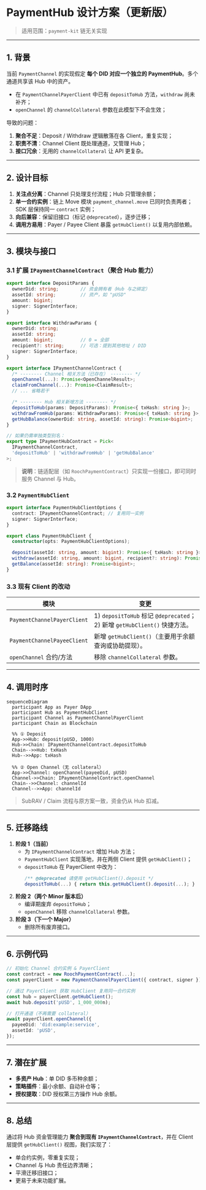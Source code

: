 # PaymentHub 设计方案（更新版）

> 适用范围：`payment-kit` 链无关实现

---

## 1. 背景

当前 `PaymentChannel` 的实现假定 **每个 DID 对应一个独立的 PaymentHub**。多个通道共享该 Hub 中的资产。

- 在 `PaymentChannelPayerClient` 中已有 `depositToHub` 方法，`withdraw` 尚未补齐；
- `openChannel` 的 `channelCollateral` 参数在此模型下不会生效；

导致的问题：

1. **聚合不足**：Deposit / Withdraw 逻辑散落在各 Client，重复实现；
2. **职责不清**：Channel Client 既处理通道，又管理 Hub；
3. **接口冗余**：无用的 `channelCollateral` 让 API 更复杂。

---

## 2. 设计目标

1. **关注点分离**：Channel 只处理支付流程；Hub 只管理余额；
2. **单一合约实例**：链上 Move 模块 `payment_channel.move` 已同时负责两者；SDK 层保持同一 `contract` 实例；
3. **向后兼容**：保留旧接口（标记 `@deprecated`），逐步迁移；
4. **调用方易用**：Payer / Payee Client 暴露 `getHubClient()` 以复用内部依赖。

---

## 3. 模块与接口

### 3.1 扩展 `IPaymentChannelContract`（聚合 Hub 能力）

```typescript
export interface DepositParams {
  ownerDid: string;        // 资金拥有者（Hub 与之绑定）
  assetId: string;         // 资产，如 "pUSD"
  amount: bigint;
  signer: SignerInterface;
}

export interface WithdrawParams {
  ownerDid: string;
  assetId: string;
  amount: bigint;          // 0 = 全部
  recipient?: string;      // 可选：提到其他地址 / DID
  signer: SignerInterface;
}

export interface IPaymentChannelContract {
  /* -------- Channel 相关方法（已存在） -------- */
  openChannel(...): Promise<OpenChannelResult>;
  claimFromChannel(...): Promise<ClaimResult>;
  // ... 省略若干

  /* -------- Hub 相关新增方法 -------- */
  depositToHub(params: DepositParams): Promise<{ txHash: string }>;
  withdrawFromHub(params: WithdrawParams): Promise<{ txHash: string }>;
  getHubBalance(ownerDid: string, assetId: string): Promise<bigint>;
}

// 如果仍需单独类型别名：
export type IPaymentHubContract = Pick<
  IPaymentChannelContract,
  'depositToHub' | 'withdrawFromHub' | 'getHubBalance'
>;
```

> **说明**：链适配层（如 `RoochPaymentContract`）只实现一份接口，即可同时服务 Channel 与 Hub。

### 3.2 `PaymentHubClient`

```typescript
export interface PaymentHubClientOptions {
  contract: IPaymentChannelContract; // 复用同一实例
  signer: SignerInterface;
}

export class PaymentHubClient {
  constructor(opts: PaymentHubClientOptions);

  deposit(assetId: string, amount: bigint): Promise<{ txHash: string }>;
  withdraw(assetId: string, amount: bigint, recipient?: string): Promise<{ txHash: string }>;
  getBalance(assetId: string): Promise<bigint>;
}
```

### 3.3 现有 Client 的改动

| 模块                        | 变更                                                                      |
| --------------------------- | ------------------------------------------------------------------------- |
| `PaymentChannelPayerClient` | 1) `depositToHub` 标记 `@deprecated`；2) 新增 `getHubClient()` 快捷方法。 |
| `PaymentChannelPayeeClient` | 新增 `getHubClient()`（主要用于余额查询或协助提现）。                     |
| `openChannel` 合约/方法     | 移除 `channelCollateral` 参数。                                           |

---

## 4. 调用时序

```mermaid
sequenceDiagram
  participant App as Payer DApp
  participant Hub as PaymentHubClient
  participant Channel as PaymentChannelPayerClient
  participant Chain as Blockchain

  %% ① Deposit
  App->>Hub: deposit(pUSD, 1000)
  Hub->>Chain: IPaymentChannelContract.depositToHub
  Chain-->>Hub: txHash
  Hub-->>App: txHash

  %% ② Open Channel（无 collateral）
  App->>Channel: openChannel(payeeDid, pUSD)
  Channel->>Chain: IPaymentChannelContract.openChannel
  Chain-->>Channel: channelId
  Channel-->>App: channelId
```

> SubRAV / Claim 流程与原方案一致，资金仍从 Hub 扣减。

---

## 5. 迁移路线

1. **阶段 1（当前）**
   - 为 `IPaymentChannelContract` 增加 Hub 方法；
   - `PaymentHubClient` 实现落地，并在两侧 Client 提供 `getHubClient()`；
   - `depositToHub` 在 PayerClient 中改为：
     ```ts
     /** @deprecated 请使用 getHubClient().deposit */
     depositToHub(...) { return this.getHubClient().deposit(...); }
     ```
2. **阶段 2（两个 Minor 版本后）**
   - 编译期废弃 `depositToHub`；
   - `openChannel` 移除 `channelCollateral` 参数。
3. **阶段 3（下一个 Major）**
   - 删除所有废弃接口。

---

## 6. 示例代码

```typescript
// 初始化 Channel 合约实例 & PayerClient
const contract = new RoochPaymentContract(...);
const payerClient = new PaymentChannelPayerClient({ contract, signer });

// 通过 PayerClient 获取 HubClient 复用同一合约实例
const hub = payerClient.getHubClient();
await hub.deposit('pUSD', 1_000_000n);

// 打开通道（不再需要 collateral）
await payerClient.openChannel({
  payeeDid: 'did:example:service',
  assetId: 'pUSD',
});
```

---

## 7. 潜在扩展

- **多资产 Hub**：单 DID 多币种余额；
- **策略插件**：最小余额、自动补仓等；
- **授权提取**：DID 授权第三方操作 Hub 余额。

---

## 8. 总结

通过将 Hub 资金管理能力 **聚合到现有 `IPaymentChannelContract`**，并在 Client 层提供 `getHubClient()` 视图，我们实现了：

- 单合约实例，零重复实现；
- Channel 与 Hub 责任边界清晰；
- 平滑迁移旧接口；
- 更易于未来功能扩展。
